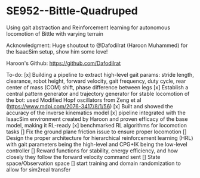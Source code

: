 # SE952--Bittle-Quadruped
Using gait abstraction and Reinforcement learning for autonomous locomotion of Bittle with varying terrain

Acknowledgment:
Huge shoutout to @Dafodilrat (Haroon Muhammed) for the IsaacSim setup, show him some love!

Haroon's Github: https://github.com/Dafodilrat

 
To-do:
[x] Building a pipeline to extract high-level gait params: stride length, clearance, robot height, forward velocity, gait frequency, duty cycle, rear center of mass (COM) shift, phase difference between legs
[x] Establish a central pattern generator and trajectory generator for stable locomotion of the bot: used Modified Hopf oscillators from Zeng et al (https://www.mdpi.com/2076-3417/8/1/56)
[x] Built and showed the accuracy of the inverse kinematics model
[x] pipeline integrated with the IsaacSim environment created by Haroon and proven efficacy of the base model, making it RL-ready
[x] benchmarked RL algorithms for locomotion tasks
[] Fix the ground plane friction issue to ensure proper locomotion
[] Design the proper architecture for hierarchical reinforcement learning (HRL) with gait parameters being the high-level and CPG+IK being the low-level controller
[] Reward functions for stability, energy efficiency, and how closely they follow the forward velocity command sent
[] State space/Observation space
[] start training and domain randomization to allow for sim2real transfer


